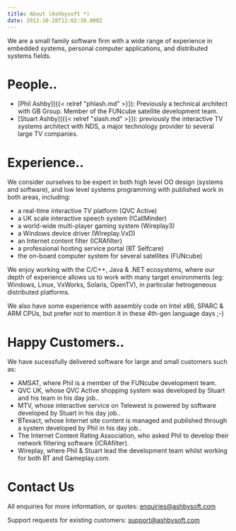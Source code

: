 ```yaml
---
title: About (Ashbysoft *)
date: 2013-10-28T12:02:38.000Z
---
```

We are a small family software firm with a wide range of experience in
embedded systems, personal computer applications, and distributed
systems fields.

People..
========

-   [Phil Ashby]({{< relref "phlash.md" >}}): Previously a technical architect
    with GB Group. Member of the FUNcube satellite development team.
-   [Stuart Ashby]({{< relref "slash.md" >}}): previously the interactive TV
    systems architect with NDS, a major technology provider to several
    large TV companies.

Experience..
============

We consider ourselves to be expert in both high level OO design (systems
and software), and low level systems programming with published work in
both areas, including:

-   a real-time interactive TV platform (QVC Active)
-   a UK scale interactive speech system (!CallMinder)
-   a world-wide multi-player gaming system (Wireplay3)
-   a Windows device driver (Wireplay.VxD)
-   an Internet content filter (ICRAfilter)
-   a professional hosting service portal (BT Selfcare)
-   the on-board computer system for several satellites (FUNcube)

We enjoy working with the C/C++, Java & .NET ecosystems, where our depth
of experience allows us to work with many target environments (eg: Windows,
Linux, VxWorks, Solaris, OpenTV), in particular hetrogeneous
distributed platforms.

We also have some experience with assembly code on Intel x86, SPARC & ARM
CPUs, but prefer not to mention it in these 4th-gen language days ;-)

Happy Customers..
=================

We have sucessfully delivered software for large and small customers
such as:

-   AMSAT, where Phil is a member of the FUNcube development team.
-   QVC UK, whose QVC Active shopping system was developed by Stuart and
    his team in his day job..
-   MTV, whose interactive service on Telewest is powered by software
    developed by Stuart in his day job..
-   BTexact, whose Internet site content is managed and published
    through a system developed by Phil in his day job..
-   The Internet Content Rating Association, who asked Phil to develop
    their network filtering software (ICRAfilter).
-   Wireplay, where Phil & Stuart lead the development team whilst
    working for both BT and Gameplay.com.

Contact Us
==========

All enquiries for more information, or quotes: enquiries@ashbysoft.com

Support requests for existing customers: support@ashbysoft.com
